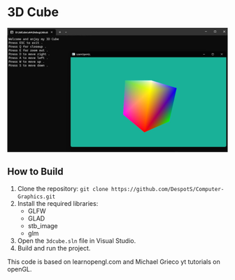 # 3D Cube

![Start Screen](3d_cube.jpeg)




## How to Build
1. Clone the repository:
   `git clone https://github.com/DespotS/Computer-Graphics.git`
2. Install the required libraries:
   - GLFW
   - GLAD
   - stb_image
   - glm
3. Open the `3dcube.sln` file in Visual Studio.
4. Build and run the project.

This code is based on learnopengl.com and Michael Grieco yt tutorials on openGL.
